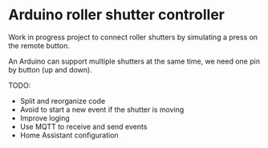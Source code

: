 # Arduino roller shutter controller

Work in progress project to connect roller shutters by simulating a press on the remote button.

An Arduino can support multiple shutters at the same time, we need one pin by button (up and down).

TODO:
- Split and reorganize code
- Avoid to start a new event if the shutter is moving
- Improve loging
- Use MQTT to receive and send events
- Home Assistant configuration